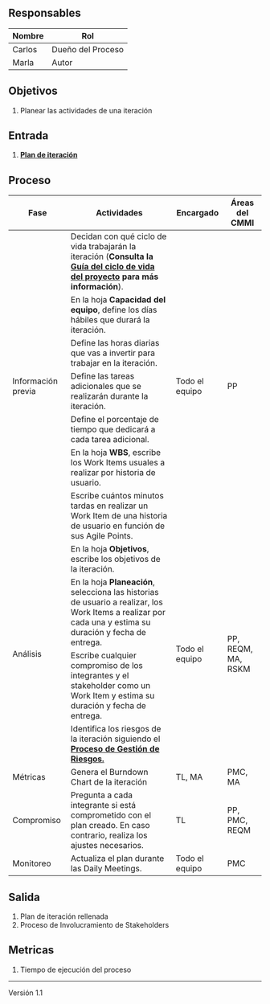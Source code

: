 ## Responsables
| Nombre    | Rol               |
| --------- | ----------------- |
| Carlos    | Dueño del Proceso |
| Marla     | Autor             |

## Objetivos
1. Planear las actividades de una iteración

## Entrada 
1. [**Plan de iteración**](https://docs.google.com/spreadsheets/d/10jles4oKMwJUHPutNXLaHZ7kg8zFZ9TdrAVAJlUmjfU/edit#gid=753031204)

## Proceso 
<table>
  <thead>
    <tr>
      <th>Fase</th>
      <th>Actividades</th>
      <th>Encargado</th>
      <th>Áreas del CMMI</th>
    </tr>
  </thead>
  <tbody>
    <tr>
      <td rowspan="7">Información previa</td>
      <td>Decidan con qué ciclo de vida trabajarán la iteración (<strong>Consulta la <a href="https://github.com/novaDepto/Nova/wiki/Gu%C3%ADa-de-ciclo-de-vida-del-proyecto">Guía del ciclo de vida del proyecto</a> para más información</strong>).</td>
      <td rowspan="7">Todo el equipo</td>
      <td rowspan="7">PP</td>
    </tr>
    <tr>
      <td>En la hoja <strong>Capacidad del equipo</strong>, define los días hábiles que durará la iteración.</td>
    </tr>
    <tr>
      <td>Define las horas diarias que vas a invertir para trabajar en la iteración.</td>
    </tr>
    <tr>
      <td>Define las tareas adicionales que se realizarán durante la iteración.</td>
    </tr>
    <tr>
      <td>Define el porcentaje de tiempo que dedicará a cada tarea adicional.</td>
    </tr>
    <tr>
      <td>En la hoja <strong>WBS</strong>, escribe los Work Items usuales a realizar por historia de usuario.</td>
    </tr>
    <tr>
      <td>Escribe cuántos minutos tardas en realizar un Work Item de una historia de usuario en función de sus Agile Points.</td>
    </tr>
    <tr>
      <td rowspan="4">Análisis</td>
      <td>En la hoja <strong>Objetivos</strong>, escribe los objetivos de la iteración. </td>
      <td rowspan="4">Todo el equipo</td>
      <td rowspan="4">PP, REQM, MA, RSKM</td>
    </tr>
    <tr>
      <td>En la hoja <strong>Planeación</strong>, selecciona las historias de usuario a realizar, los Work Items a realizar por cada una y estima su duración y fecha de entrega.</td>
    </tr>
    <tr>
      <td>Escribe cualquier compromiso de los integrantes y el stakeholder como un Work Item y estima su duración y fecha de entrega.</td>
    </tr>
    <tr>
      <td>Identifica los riesgos de la iteración siguiendo el <strong><a href="https://github.com/novaDepto/Nova/wiki/Proceso-de-gesti%C3%B3n-de-riesgos">Proceso de Gestión de Riesgos.</a></strong></td>
    </tr>
    <tr>
      <td>Métricas</td>
      <td>Genera el Burndown Chart de la iteración</td>
      <td>TL, MA</td>
      <td>PMC, MA</td>
    </tr>
    <tr>
      <td>Compromiso</td>
      <td>Pregunta a cada integrante si está comprometido con el plan creado. En caso contrario, realiza los ajustes necesarios.</td>
      <td>TL</td>
      <td>PP, PMC, REQM</td>
    </tr>
    <tr>
      <td>Monitoreo</td>
      <td>Actualiza el plan durante las Daily Meetings.
      <td>Todo el equipo</td>
      <td>PMC</td>
    </tr>
  </tbody>
</table>


## Salida
1. Plan de iteración rellenada
2. Proceso de Involucramiento de Stakeholders

## Metricas
1. Tiempo de ejecución del proceso

***
Versión 1.1
